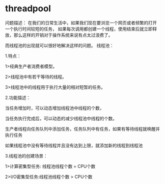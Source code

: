 # threadpool

问题描述：
    在我们的日常生活中，如果我们现在要浏览一个网页或者频繁的打开一个执行时间较短的任务，
如果每次调用都创建一个线程，使用结束后就立即释放，那么这样的开销对于操作系统来说有点太过浪费了。

而线程池的出现就可以很好地解决这样的问题。
线程池：

1.特点：

1>经典生产者消费者模型。

2>线程池中有若干等待的线程。

3>线程池中的线程用于执行大量的相对短暂的任务。

2.功能描述：

当任务增加时，可以动态增加线程池中线程的个数，

当任务执行完成后，可以动态的减少线程池中线程的个数。

生产者线程向任务队列中添加任务，任务队列中有任务，如果有等待线程就唤醒并执行任务

如果线程池中没有等待线程并且没有达到上限，就添加新的线程到线程池

3.线程池的创建场景：

1>计算密集型任务: 线程池线程个数 = CPU个数

2>I/O密集型任务:线程池线程个数 > CPU个数
